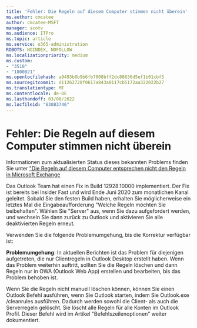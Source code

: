 ```yaml
---
title: 'Fehler: Die Regeln auf diesem Computer stimmen nicht überein'
ms.author: cmcatee
author: cmcatee-MSFT
manager: scotv
ms.audience: ITPro
ms.topic: article
ms.service: o365-administration
ROBOTS: NOINDEX, NOFOLLOW
ms.localizationpriority: medium
ms.custom:
- "3518"
- "1800021"
ms.openlocfilehash: a9493b0b9b6fb7008bff2dc88636d5ef1b01cbf5
ms.sourcegitcommit: d11262728f0617a843a0117cb5172aa322022b27
ms.translationtype: MT
ms.contentlocale: de-DE
ms.lasthandoff: 03/08/2022
ms.locfileid: "63083746"
---
```

# <a name="error-the-rules-on-this-computer-do-not-match"></a>Fehler: Die Regeln auf diesem Computer stimmen nicht überein

Informationen zum aktualisierten Status dieses bekannten Problems finden Sie unter ["Die Regeln auf diesem Computer entsprechen nicht den Regeln in Microsoft Exchange](https://support.office.com/article/d032e037-b224-429e-b325-633afde9b5f0)

Das Outlook Team hat einen Fix in Build 12928.10000 implementiert. Der Fix ist bereits bei Insider Fast und wird Ende Juni 2020 zum monatlichen Kanal geleitet. Sobald Sie den festen Build haben, erhalten Sie möglicherweise ein letztes Mal die Eingabeaufforderung "Welche Regeln möchten Sie beibehalten". Wählen Sie "Server" aus, wenn Sie dazu aufgefordert werden, und wechseln Sie dann zurück zu Outlook und aktivieren Sie alle deaktivierten Regeln erneut.

Verwenden Sie die folgende Problemumgehung, bis die Korrektur verfügbar ist:

**Problemumgehung**: In aktuellen Berichten ist das Problem für diejenigen aufgetreten, die nur Clientregeln in Outlook Desktop erstellt haben. Wenn das Problem weiterhin auftritt, sollten Sie die Regeln löschen und dann Regeln nur in OWA (Outlook Web App) erstellen und bearbeiten, bis das Problem behoben ist.

Wenn Sie die Regeln nicht manuell löschen können, können Sie einen Outlook Befehl ausführen, wenn Sie Outlook starten, indem Sie Outlook.exe /cleanrules ausführen. Dadurch werden sowohl die Client- als auch die Serverregeln gelöscht. Sie löscht alle Regeln für alle Konten im Outlook Profil. Dieser Befehl wird im Artikel "Befehlszeilenoptionen" weiter dokumentiert.

